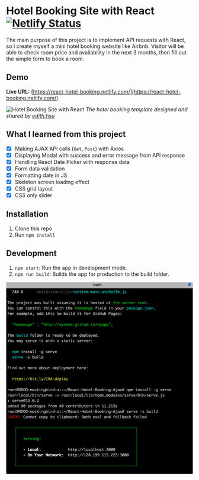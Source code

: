 # Hotel Booking Site with React [![Netlify Status](https://api.netlify.com/api/v1/badges/6fe3f8a5-0ac7-4cf8-9529-594bf7dedb89/deploy-status)](https://app.netlify.com/sites/react-hotel-booking/deploys)

The main purpose of this project is to implement API requests with React, so I create myself a mini hotel booking website like Airbnb. Visitor will be able to check room price and availability in the next 3 months, then fill out the simple form to book a room.

## Demo

**Live URL:** [https://react-hotel-booking.netlify.com/](https://react-hotel-booking.netlify.com/)

![Hotel Booking Site with React](https://res.cloudinary.com/pamcy/image/upload/v1570325673/coding/react-hotel-booking.png)
_The hotel booking template designed and shared by [edith.hsu](https://z7x2c0v0b8.github.io/the_f2e_2nd/hotel_reservation.html)_

## What I learned from this project

- [x] Making AJAX API calls (`Get`, `Post`) with Axios
- [x] Displaying Modal with success and error message from API response
- [x] Handling React Date Picker with response data
- [x] Form data validation
- [x] Formatting date in JS
- [x] Skeleton screen loading effect
- [x] CSS grid layout
- [x] CSS only slider

## Installation

1. Clone this repo
2. Run `npm install`

## Development

1. `npm start`: Run the app in development mode.
2. `npm run build`: Builds the app for production to the build folder.

![deployment](deployment_command.png)
